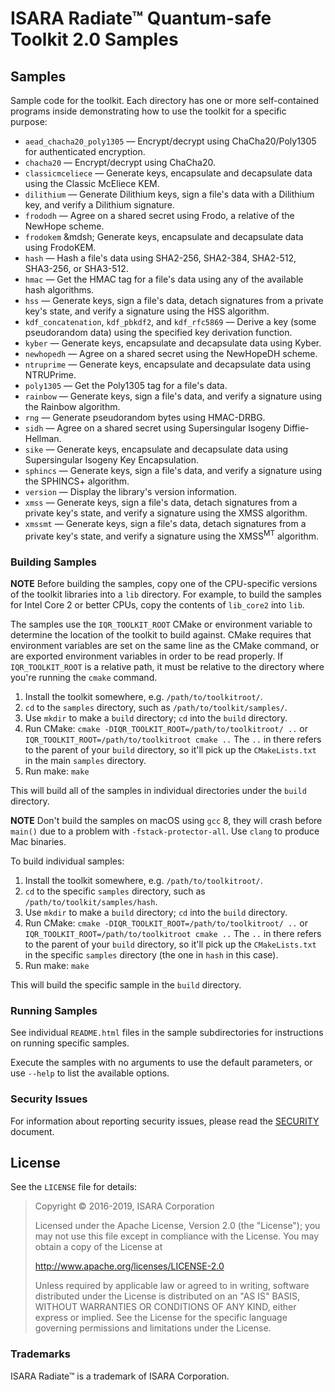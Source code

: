 # ISARA Radiate™ Quantum-safe Toolkit 2.0 Samples

## Samples

Sample code for the toolkit.  Each directory has one or more self-contained
programs inside demonstrating how to use the toolkit for a specific purpose:

* `aead_chacha20_poly1305` &mdash; Encrypt/decrypt using ChaCha20/Poly1305 for
  authenticated encryption.
* `chacha20` &mdash; Encrypt/decrypt using ChaCha20.
* `classicmceliece` &mdash; Generate keys, encapsulate and decapsulate data
  using the Classic McEliece KEM.
* `dilithium` &mdash; Generate Dilithium keys, sign a file's data with a
  Dilithium key, and verify a Dilithium signature.
* `frododh` &mdash; Agree on a shared secret using Frodo, a relative of the
  NewHope scheme.
* `frodokem` &mdsh; Generate keys, encapsulate and decapsulate data using
  FrodoKEM.
* `hash` &mdash; Hash a file's data using SHA2-256, SHA2-384, SHA2-512,
  SHA3-256, or SHA3-512.
* `hmac` &mdash; Get the HMAC tag for a file's data using any of the available
  hash algorithms.
* `hss` &mdash; Generate keys, sign a file's data, detach signatures from a
  private key's state, and verify a signature using the HSS algorithm.
* `kdf_concatenation`, `kdf_pbkdf2`, and `kdf_rfc5869` &mdash; Derive a key
  (some pseudorandom data) using the specified key derivation function.
* `kyber` &mdash; Generate keys, encapsulate and decapsulate data using
  Kyber.
* `newhopedh` &mdash; Agree on a shared secret using the NewHopeDH scheme.
* `ntruprime` &mdash; Generate keys, encapsulate and decapsulate data
  using NTRUPrime.
* `poly1305` &mdash; Get the Poly1305 tag for a file's data.
* `rainbow` &mdash; Generate keys, sign a file's data, and verify a signature
  using the Rainbow algorithm.
* `rng` &mdash; Generate pseudorandom bytes using HMAC-DRBG.
* `sidh` &mdash; Agree on a shared secret using Supersingular Isogeny
  Diffie-Hellman.
* `sike` &mdash; Generate keys, encapsulate and decapsulate data using
  Supersingular Isogeny Key Encapsulation.
* `sphincs` &mdash; Generate keys, sign a file's data, and verify a signature
  using the SPHINCS+ algorithm.
* `version` &mdash; Display the library's version information.
* `xmss` &mdash; Generate keys, sign a file's data, detach signatures from a
  private key's state, and verify a signature using the XMSS algorithm.
* `xmssmt` &mdash; Generate keys, sign a file's data, detach signatures from a
  private key's state, and verify a signature using the XMSS<sup>MT</sup> algorithm.

### Building Samples

**NOTE**
Before building the samples, copy one of the CPU-specific versions of the
toolkit libraries into a `lib` directory. For example, to build the samples
for Intel Core 2 or better CPUs, copy the contents of `lib_core2` into `lib`.

The samples use the `IQR_TOOLKIT_ROOT` CMake or environment variable to
determine the location of the toolkit to build against. CMake requires that
environment variables are set on the same line as the CMake command, or are
exported environment variables in order to be read properly. If
`IQR_TOOLKIT_ROOT` is a relative path, it must be relative to the directory
where you're running the `cmake` command.

1. Install the toolkit somewhere, e.g. `/path/to/toolkitroot/`.
2. `cd` to the `samples` directory, such as `/path/to/toolkit/samples/`.
3. Use `mkdir` to make a `build` directory; `cd` into the `build` directory.
3. Run CMake: `cmake -DIQR_TOOLKIT_ROOT=/path/to/toolkitroot/ ..` or
   `IQR_TOOLKIT_ROOT=/path/to/toolkitroot cmake ..` The `..` in there refers to
   the parent of your `build` directory, so it'll pick up the `CMakeLists.txt`
   in the main `samples` directory.
4. Run make: `make`

This will build all of the samples in individual directories under the `build`
directory.

**NOTE**
Don't build the samples on macOS using `gcc` 8, they will crash before `main()`
due to a problem with `-fstack-protector-all`. Use `clang` to produce Mac
binaries.

To build individual samples:

1. Install the toolkit somewhere, e.g. `/path/to/toolkitroot/`.
2. `cd` to the specific `samples` directory, such as
   `/path/to/toolkit/samples/hash`.
3. Use `mkdir` to make a `build` directory; `cd` into the `build` directory.
3. Run CMake: `cmake -DIQR_TOOLKIT_ROOT=/path/to/toolkitroot/ ..` or
   `IQR_TOOLKIT_ROOT=/path/to/toolkitroot cmake ..` The `..` in there refers to
   the parent of your `build` directory, so it'll pick up the `CMakeLists.txt`
   in the specific `samples` directory (the one in `hash` in this case).
4. Run make: `make`

This will build the specific sample in the `build` directory.

### Running Samples

See individual `README.html` files in the sample subdirectories for instructions
on running specific samples.

Execute the samples with no arguments to use the default parameters, or use
`--help` to list the available options.

### Security Issues

For information about reporting security issues, please read the
[SECURITY](https://github.com/isaracorp/Toolkit-Samples/blob/master/SECURITY.md)
document.

## License

See the `LICENSE` file for details:

> Copyright © 2016-2019, ISARA Corporation
>
> Licensed under the Apache License, Version 2.0 (the "License");
> you may not use this file except in compliance with the License.
> You may obtain a copy of the License at
>
> http://www.apache.org/licenses/LICENSE-2.0
>
> Unless required by applicable law or agreed to in writing, software
> distributed under the License is distributed on an "AS IS" BASIS,
> WITHOUT WARRANTIES OR CONDITIONS OF ANY KIND, either express or implied.
> See the License for the specific language governing permissions and
> limitations under the License.

### Trademarks

ISARA Radiate™ is a trademark of ISARA Corporation.

